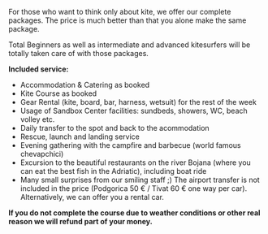 

For those who want to think only about kite, we offer our complete packages. The price is much better than that you alone make the same package. 

Total Beginners as well as intermediate and advanced kitesurfers will be totally taken care of with those packages.

**Included service:**

- Accommodation & Catering as booked
- Kite Course as booked
- Gear Rental (kite, board, bar, harness, wetsuit) for the rest of the week
- Usage of Sandbox Center facilities: sundbeds, showers, WC, beach volley etc.
- Daily transfer to the spot and back to the acommodation
- Rescue, launch and landing service
- Evening gathering with the campfire and barbecue (world famous chevapchici)
- Excursion to the beautiful restaurants on the river Bojana (where you can eat the best fish in the Adriatic), including boat ride 
- Many small surprises from our smiling staff ;)
The airport transfer is not included in the price (Podgorica 50 € / Tivat 60 € one way per car). Alternatively, we can offer you a rental car.

**If you do not complete the course due to weather conditions or other real reason we will refund part of your money.**
